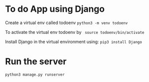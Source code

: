 # To do App using Django

Create a virtual env called todoenv
```python3 -m venv todoenv```

To activate the virtual env todoenv by
``` source todoenv/bin/activate```

Install Django in the virtual environment using:
```pip3 install Django```

# Run the server
```python3 manage.py runserver```

